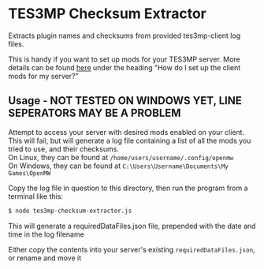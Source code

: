 # TES3MP Checksum Extractor

Extracts plugin names and checksums from provided tes3mp-client log files.

This is handy if you want to set up mods for your TES3MP server. More details can be found [here](https://steamcommunity.com/groups/mwmulti/discussions/1/353916184342480541/) under the heading "How do I set up the client mods for my server?"

## Usage - NOT TESTED ON WINDOWS YET, LINE SEPERATORS MAY BE A PROBLEM

Attempt to access your server with desired mods enabled on your client. This will fail, but will generate a log file containing a list of all the mods you tried to use, and their checksums.  
On Linux, they can be found at `/home/users/username/.config/openmw`  
On Windows, they can be found at `C:\Users\Username\Documents\My Games\OpenMW`

Copy the log file in question to this directory, then run the program from a terminal like this:

```sh
$ node tes3mp-checksum-extractor.js
```

This will generate a requiredDataFiles.json file, prepended with the date and time in the log filename

Either copy the contents into your server's existing `requiredDataFiles.json`, or rename and move it
